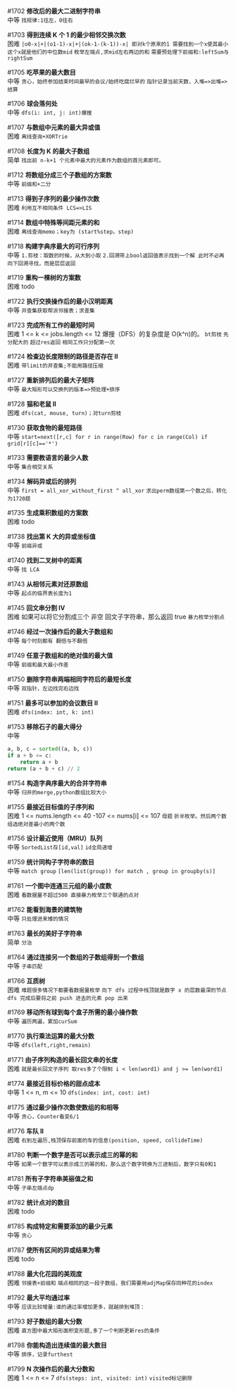 #1702 **修改后的最大二进制字符串**  
中等
`找规律:1往左，0往右`

#1703 **得到连续 K 个 1 的最少相邻交换次数**  
困难
`|o0-x|+|(o1-1)-x|+|(ok-1-(k-1))-x| 即对k个原来的1 需要找到一个x使其最小 这个x就是他们的中位数mid`
`枚举左端点,求mid左右两边的和`
`需要预处理下前缀和:leftSum与rightSum`

#1705 **吃苹果的最大数目**  
中等
`贪心，始终参加结束时间最早的会议/始终吃腐烂早的`
`指针记录当前天数，入堆=>出堆=>结算`

#1706 **球会落何处**  
中等
`dfs(i: int, j: int)爆搜`

#1707 **与数组中元素的最大异或值**  
困难
`离线查询+XORTrie`

#1708 **长度为 K 的最大子数组**  
简单
`找出前 n-k+1 个元素中最大的元素作为数组的首元素即可。`

#1712 **将数组分成三个子数组的方案数**  
中等
`前缀和+二分`

#1713 **得到子序列的最少操作次数**  
困难
`利用互不相同条件 LCS=>LIS`

#1714 **数组中特殊等间距元素的和**  
困难
`离线查询memo；key为 (start%step，step)`

#1718 **构建字典序最大的可行序列**  
中等
`1.剪枝：取数的时候，从大到小取`
`2.回溯带上bool返回值表示找到一个解 此时不必再向下回溯寻找，而是层层返回`

#1719 **重构一棵树的方案数**  
困难
todo

#1722 **执行交换操作后的最小汉明距离**  
中等
`并查集获取帮派邻接表；求差集`

#1723 **完成所有工作的最短时间**  
困难
1 <= k <= jobs.length <= 12
爆搜（DFS）的复杂度是 O(k^n)的。
`bt剪枝`
`先分配大的`
`超过res返回`
`相同工作只分配第一次`

#1724 **检查边长度限制的路径是否存在 II**  
困难
`带limit的并查集;不能用路径压缩`

#1727 **重新排列后的最大子矩阵**  
中等
`最大矩形可以交换列的版本=>预处理+排序`

#1728 **猫和老鼠 II**  
困难
`dfs(cat, mouse, turn)；对turn剪枝`

#1730 **获取食物的最短路径**  
中等
`start=next([r,c] for r in range(Row) for c in range(Col) if grid[r][c]=='*')`

#1733 **需要教语言的最少人数**  
中等
`集合相交关系`

#1734 **解码异或后的排列**  
中等
`first = all_xor_without_first ^ all_xor`
`求出perm数组第一个数之后，转化为1720题`

#1735 **生成乘积数组的方案数**  
困难
todo

#1738 **找出第 K 大的异或坐标值**  
中等
`前缀异或`

#1740 **找到二叉树中的距离**  
中等
`找 LCA`

#1743 **从相邻元素对还原数组**  
中等
`起点的临界表长度为1`

#1745 **回文串分割 IV**  
困难
如果可以将它分割成三个 非空 回文子字符串，那么返回 true
`暴力枚举分割点`

#1746 **经过一次操作后的最大子数组和**  
中等
`每个时刻都有 翻倍与不翻倍`

#1749 **任意子数组和的绝对值的最大值**  
中等
`前缀和最大最小作差`

#1750 **删除字符串两端相同字符后的最短长度**  
中等
`双指针，左边找完右边找`

#1751 **最多可以参加的会议数目 II**  
困难
`dfs(index: int, k: int)`

#1753 **移除石子的最大得分**  
中等

```Python
a, b, c = sorted((a, b, c))
if a + b <= c:
    return a + b
return (a + b + c) // 2
```

#1754 **构造字典序最大的合并字符串**  
中等
`归并的merge,python数组比较大小`

#1755 **最接近目标值的子序列和**  
困难
1 <= nums.length <= 40
-107 <= nums[i] <= 107
`母题`
`折半枚举。然后两个数组选绝对差最小的两个数`

#1756 **设计最近使用（MRU）队列**  
中等
`SortedList存[id,val]`
`id全局递增`

#1759 **统计同构子字符串的数目**  
中等
`match group`
`[len(list(group)) for match , group in groupby(s)]`

#1761 **一个图中连通三元组的最小度数**  
困难
`看数据量不超过500 直接暴力枚举三个联通的点对`

#1762 **能看到海景的建筑物**  
中等
`只处理进来矮的情况`

#1763 **最长的美好子字符串**  
简单
`分治`

#1764 **通过连接另一个数组的子数组得到一个数组**  
中等
`子串匹配`

#1766 **互质树**  
困难
`难题很多情况下都要看数据量枚举`
`向下 dfs 过程中栈顶就是数字 x 的层数最深的节点`
`dfs 完成后要将之前 push 进去的元素 pop 出来`

#1769 **移动所有球到每个盒子所需的最小操作数**  
中等
`遍历两遍，累加curSum`

#1770 **执行乘法运算的最大分数**  
中等
`dfs(left,right,remain)`

#1771 **由子序列构造的最长回文串的长度**  
困难
`就是最长回文子序列 取res多了个限制 i < len(word1) and j >= len(word1)`

#1774 **最接近目标价格的甜点成本**  
中等
1 <= n, m <= 10
`dfs(index: int, cost: int)`

#1775 **通过最少操作次数使数组的和相等**  
中等
`贪心，Counter看变6/1`

#1776 **车队 II**  
困难
`右到左遍历,栈顶保存前面的车的信息(position, speed, collideTime)`

#1780 **判断一个数字是否可以表示成三的幂的和**  
中等
`如果一个数字可以表示成三的幂的和，那么这个数字转换为三进制后，数字只有0和1`

#1781 **所有子字符串美丽值之和**  
中等
`子串左端点dp`

#1782 **统计点对的数目**  
困难
todo

#1785 **构成特定和需要添加的最少元素**  
中等
`贪心`

#1787 **使所有区间的异或结果为零**  
困难
todo

#1788 **最大化花园的美观度**  
困难
`邻接表+前缀和`
`端点相同的这一段子数组，我们需要用adjMap保存同种花的index`

#1792 **最大平均通过率**  
中等
`应该比较增量:谁的通过率增加更多，就越排到堆顶：`

#1793 **好子数组的最大分数**  
困难
`直方图中最大矩形面积变形题,多了一个判断更新res的条件`

#1798 **你能构造出连续值的最大数目**  
中等
`排序，记录furthest`

#1799 **N 次操作后的最大分数和**  
困难
1 <= n <= 7
`dfs(steps: int, visited: int)`
`visited标记删除`
